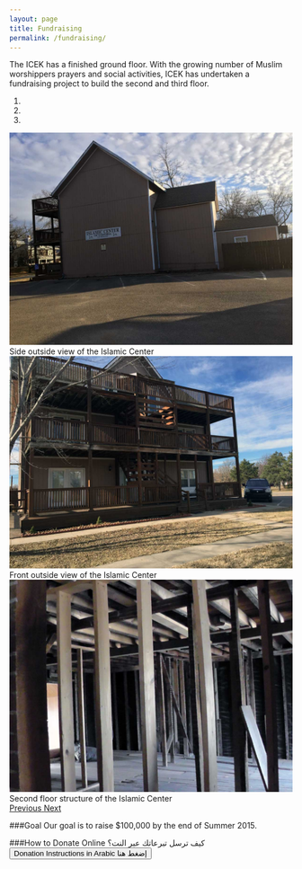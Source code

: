 ```yaml
---
layout: page
title: Fundraising
permalink: /fundraising/
---
```


The ICEK has a finished ground floor. With the growing number of Muslim worshippers prayers and social activities, ICEK has undertaken a fundraising project to build the second and third floor.

<div id="carousel-example-generic" class="carousel slide" data-ride="carousel">
  <!-- Indicators -->
  <ol class="carousel-indicators">
    <li data-target="#carousel-example-generic" data-slide-to="0" class="active"></li>
    <li data-target="#carousel-example-generic" data-slide-to="1"></li>
    <li data-target="#carousel-example-generic" data-slide-to="2"></li>
  </ol>

  <!-- Wrapper for slides -->
  <div class="carousel-inner" role="listbox">
    <div class="item active">
      <img src="/images/fundraising/icek-outside-1.jpg" alt="Side outside view of the Islamic Center">
      <div class="carousel-caption">
        Side outside view of the Islamic Center
      </div>
    </div>
    <div class="item">
      <img src="/images/fundraising/icek-outside-2.jpg" alt="Front outside view of the Islamic Center">
      <div class="carousel-caption">
        Front outside view of the Islamic Center
      </div>
    </div>
    <div class="item">
      <img src="/images/fundraising/secondFloor-1.jpg" alt="Second floor structure of the Islamic Center">
      <div class="carousel-caption">
        Second floor structure of the Islamic Center
      </div>
    </div>
  </div>

  <!-- Controls -->
  <a class="left carousel-control" href="#carousel-example-generic" role="button" data-slide="prev">
    <span class="glyphicon glyphicon-chevron-left" aria-hidden="true"></span>
    <span class="sr-only">Previous</span>
  </a>
  <a class="right carousel-control" href="#carousel-example-generic" role="button" data-slide="next">
    <span class="glyphicon glyphicon-chevron-right" aria-hidden="true"></span>
    <span class="sr-only">Next</span>
  </a>
</div>

###Goal
Our goal is to raise $100,000 by the end of Summer 2015.

###How to Donate Online كيف ترسل تبرعاتك عبر النت؟
<a href="/docs/fundraising-donation-invitation-in-arabic.pdf" title="Fundraising Donation Invitation in Arabic"><button class="btn btn-primary">Donation Instructions in Arabic إضغط هنا</button></a>
